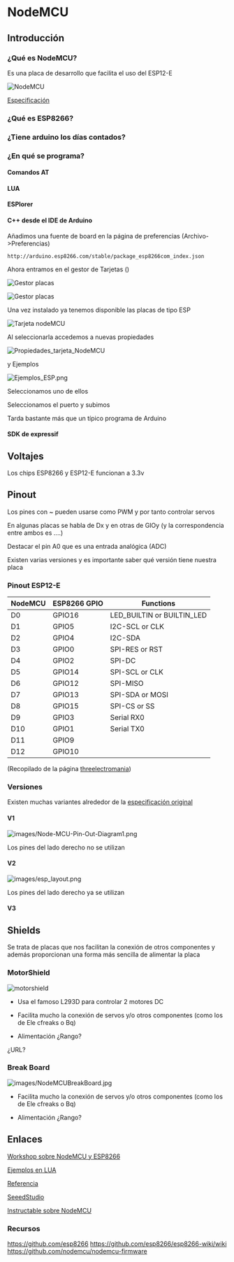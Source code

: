 # NodeMCU

## Introducción

### ¿Qué es NodeMCU?

Es una placa de desarrollo que facilita el uso del ESP12-E

![NodeMCU](./images/MiNodeMCU_pcb.jpg)

[Especificación](https://github.com/nodemcu/nodemcu-devkit-v1.0)

### ¿Qué es ESP8266?

### ¿Tiene arduino los días contados?

### ¿En qué se programa?

#### Comandos AT

#### LUA

#### ESPlorer

#### C++ desde el IDE de Arduino

Añadimos una fuente de board en la página de preferencias (Archivo->Preferencias)

    http://arduino.esp8266.com/stable/package_esp8266com_index.json

Ahora entramos en el gestor de Tarjetas ()

![Gestor placas](./images/GestorTarjetas.png)


![Gestor placas](./images/GestorTarjetas2.png)

Una vez instalado ya tenemos disponible las placas de tipo ESP

![Tarjeta nodeMCU](./images/Tarjeta_nodeMCU.png)

Al seleccionarla accedemos a nuevas propiedades

![Propiedades_tarjeta_NodeMCU](./images/Propiedades_Tarjeta_NodeMCU.png)

y Ejemplos

![Ejemplos_ESP.png](./images/Ejemplos_ESP.png)


Seleccionamos uno de ellos

Seleccionamos el puerto y subimos

Tarda bastante más que un típico programa de Arduino

#### SDK de expressif

## Voltajes

Los chips ESP8266 y ESP12-E funcionan a 3.3v

## Pinout



Los pines con ~ pueden usarse como PWM y por tanto controlar servos

En algunas placas se habla de Dx y en otras de GIOy (y la correspondencia entre ambos es ....)

Destacar el pin A0 que es una entrada analógica (ADC)

Existen varias versiones y es importante saber qué versión tiene nuestra placa


### Pinout ESP12-E



|NodeMCU	|ESP8266 GPIO	|  Functions
|---|---|---
|D0	|GPIO16	|LED_BUILTIN or BUILTIN_LED
|D1	|GPIO5	|I2C-SCL or CLK
|D2	|GPIO4	|I2C-SDA
|D3	|GPIO0	|SPI-RES or RST
|D4	|GPIO2	|SPI-DC
|D5	|GPIO14	|SPI-SCL or CLK
|D6	|GPIO12	|SPI-MISO
|D7	|GPIO13	|SPI-SDA or MOSI
|D8	|GPIO15	|SPI-CS or SS
|D9|	GPIO3	|Serial RX0
|D10|	GPIO1	|Serial TX0
|D11|	GPIO9
|D12|	GPIO10

(Recopilado de la página [threelectromania](http://theelectromania.blogspot.com.es/2016/02/how-to-program-esp8266-esp-12e-nodemcu.html))

### Versiones

Existen muchas variantes alrededor de la [especificación original](https://github.com/nodemcu/nodemcu-devkit-v1.0)

#### V1

![ images/Node-MCU-Pin-Out-Diagram1.png]( ./images/Node-MCU-Pin-Out-Diagram1.png)

Los pines del lado derecho no se utilizan

#### V2

![images/esp_layout.png](./images/esp_layout.png)

Los pines del lado derecho ya se utilizan

#### V3


## Shields

Se trata de placas que nos facilitan la conexión de otros componentes y además proporcionan una forma más sencilla de alimentar la placa

### MotorShield

![motorshield](./images/NodeMcuMotorshield.jpg)

* Usa el famoso L293D para controlar 2 motores DC

* Facilita mucho la conexión de servos y/o otros componentes (como los de Ele cfreaks o Bq)

* Alimentación ¿Rango?

¿URL?

### Break Board

![images/NodeMCUBreakBoard.jpg](./images/NodeMCUBreakBoard.jpg)

* Facilita mucho la conexión de servos y/o otros componentes (como los de Ele cfreaks o Bq)

* Alimentación ¿Rango?


## Enlaces

[Workshop sobre NodeMCU y ESP8266](https://github.com/geekscape/nodemcu_esp8266/tree/master/workshop_1)

[Ejemplos en LUA](https://github.com/geekscape/nodemcu_esp8266/tree/master/examples)

[Referencia](https://github.com/geekscape/nodemcu_esp8266)

[SeeedStudio](http://www.seeedstudio.com/recipe/245-control-electrical-devices-from-your-web-browser.html?utm_source=EDM&utm_medium=EDM&utm_campaign=EDM20150531)

[Instructable sobre NodeMCU](http://www.instructables.com/id/Quick-Start-to-Nodemcu-ESP8266-on-Arduino-IDE/)

### Recursos

https://github.com/esp8266
https://github.com/esp8266/esp8266-wiki/wiki
https://github.com/nodemcu/nodemcu-firmware
